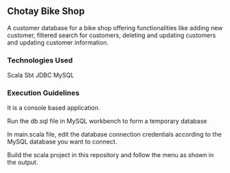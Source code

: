 ## Chotay Bike Shop
A customer database for a bike shop offering functionalities like 
adding new customer, filtered search for customers, deleting and updating customers
and updating customer information.

### Technologies Used
Scala
Sbt
JDBC
MySQL

### Execution Guidelines
It is a console based application. 

Run the db.sql file in MySQL workbench to form a temporary database

In main.scala file, edit the database connection credentials according to the 
MySQL database you want to connect.

Build the scala project in this repository
and follow the menu as shown in the output. 
